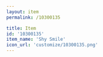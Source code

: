 ```yaml
---
layout: item
permalink: /10300135

title: Item
id: '10300135'
item_name: 'Shy Smile'
icon_url: 'customize/10300135.png'
---
```

